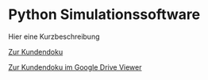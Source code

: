 # Python Simulationssoftware



Hier eine Kurzbeschreibung

[Zur Kundendoku](https://github.com/user-attachments/files/17057071/Kundendoku.pdf)

[Zur Kundendoku im Google Drive Viewer](https://drive.google.com/file/d/FILE_ID/view)

